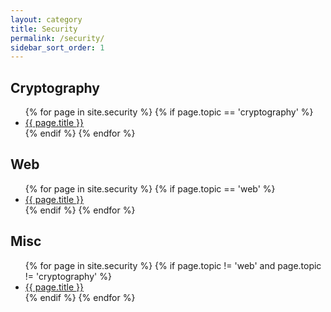 ```yaml
---
layout: category
title: Security
permalink: /security/
sidebar_sort_order: 1
---
```


<h2>Cryptography</h2>
<ul>
  {% for page in site.security %}
    {% if page.topic == 'cryptography' %}
      <li>
        <a href="{{ page.url }}">{{ page.title }}</a>
      </li>
    {% endif %}
  {% endfor %}
</ul>


<h2>Web</h2>
<ul>
  {% for page in site.security %}
    {% if page.topic == 'web' %}
      <li>
        <a href="{{ page.url }}">{{ page.title }}</a>
      </li>
    {% endif %}
  {% endfor %}
</ul>


<h2>Misc</h2>
<ul>
  {% for page in site.security %}
    {% if page.topic != 'web' and page.topic != 'cryptography' %}
      <li>
        <a href="{{ page.url }}">{{ page.title }}</a>
      </li>
    {% endif %}
  {% endfor %}
</ul>
